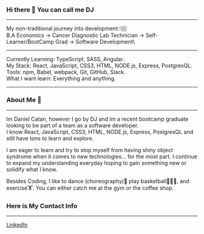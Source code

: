 ### Hi there 👋 You can call me DJ
<hr>
  
My non-traditional journey into development:👇🏽  
B.A Economics -> Cancer Diagnostic Lab Technician -> Self-Learner/BootCamp Grad -> Software Development\
  
<hr>  
  
Currently Learning: TypeScript, SASS, Angular.  
My Stack: React, JavaScript, CSS3, HTML, NODE.js, Express, PostgresQL.  
Tools: npm, Babel, webpack, Git, GitHub, Slack.  
What I want learn: Everything and anything.  
  
<hr>
  
### About Me 👀
<hr>
  
Im Daniel Catan, however I go by DJ and Im a recent bootcamp graduate looking to be part of a team as a software developer.  
I know React, JavaScript, CSS3, HTML, NODE.js, Express, PostgresQL and still have tons to learn and explore.  

  
I am eager to learn and try to stop myself from having shiny object syndrome when it comes to new technologies... for the most part. I continue to expand my understanding everyday hoping to gain something new or solidify what I know.  
  
Besides Coding, I like to dance (choreography)💃 play basketball⛹🏽‍♂️, and exercise🏋️. You can either catch me at the gym or the coffee shop.  

  
### Here is My Contact Info
<hr>

[LinkedIn](https://www.linkedin.com/in/daniel-catan/)
<!--
**dcatan89/dcatan89** is a ✨ _special_ ✨ repository because its `README.md` (this file) appears on your GitHub profile.

Here are some ideas to get you started:

- 🔭 I’m currently working on ...
- 🌱 I’m currently learning ...
- 👯 I’m looking to collaborate on ...
- 🤔 I’m looking for help with ...
- 💬 Ask me about ...
- 📫 How to reach me: ...
- 😄 Pronouns: ...
- ⚡ Fun fact: ...
-->
